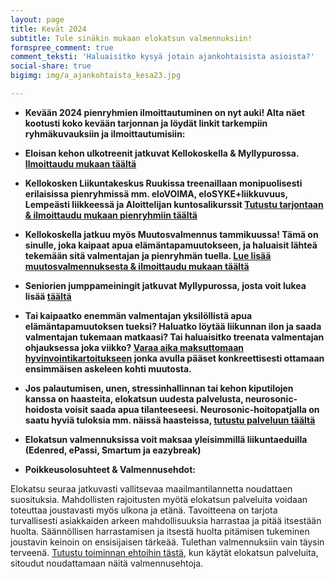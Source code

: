 ```yaml
---
layout: page
title: Kevät 2024
subtitle: Tule sinäkin mukaan elokatsun valmennuksiin!
formspree_comment: true
comment_teksti: 'Haluaisitko kysyä jotain ajankohtaisista asioista?'
social-share: true
bigimg: img/a_ajankohtaista_kesa23.jpg

---
```

* **Kevään 2024 pienryhmien ilmoittautuminen on nyt auki! Alta näet kootusti koko kevään tarjonnan ja löydät linkit tarkempiin ryhmäkuvauksiin ja ilmoittautumisiin:**

* **Eloisan kehon ulkotreenit jatkuvat Kellokoskella & Myllypurossa. [Ilmoittaudu mukaan täältä](/ulkotreeni)**

* **Kellokosken Liikuntakeskus Ruukissa treenaillaan monipuolisesti erilaisissa pienryhmissä mm. eloVOIMA, eloSYKE+liikkuvuus, Lempeästi liikkeessä ja Aloittelijan kuntosalikurssit [Tutustu tarjontaan & ilmoittaudu mukaan pienryhmiin täältä](/kellokoski)**

* **Kellokoskella jatkuu myös Muutosvalmennus tammikuussa! Tämä on sinulle, joka kaipaat apua elämäntapamuutokseen, ja haluaisit lähteä tekemään sitä valmentajan ja pienryhmän tuella. [Lue lisää muutosvalmennuksesta & ilmoittaudu mukaan täältä](/muutosvalmennus)**

* **Seniorien jumppameiningit jatkuvat Myllypurossa, josta voit lukea lisää [täältä](/seniorijumppa)**

* **Tai kaipaatko enemmän valmentajan yksilöllistä apua elämäntapamuutoksen tueksi? Haluatko löytää liikunnan ilon ja saada valmentajan tukemaan matkaasi? Tai haluaisitko treenata valmentajan ohjauksessa joka viikko? [Varaa aika maksuttomaan hyvinvointikartoitukseen](/yksilovalmennus) jonka avulla pääset konkreettisesti ottamaan ensimmäisen askeleen kohti muutosta.**

* **Jos palautumisen, unen, stressinhallinnan tai kehon kiputilojen kanssa on haasteita, elokatsun uudesta palvelusta, neurosonic-hoidosta voisit saada apua tilanteeseesi. Neurosonic-hoitopatjalla on saatu hyviä tuloksia mm. näissä haasteissa, [tutustu palveluun täältä](/neurosonic)**  

* **Elokatsun valmennuksissa voit maksaa yleisimmillä liikuntaeduilla (Edenred, ePassi, Smartum ja eazybreak)**
  
<p></p>
 

* **Poikkeusolosuhteet & Valmennusehdot:**

Elokatsu seuraa jatkuvasti vallitsevaa maailmantilannetta noudattaen suosituksia. Mahdollisten rajoitusten myötä elokatsun palveluita voidaan toteuttaa joustavasti myös ulkona ja etänä. Tavoitteena on tarjota turvallisesti asiakkaiden arkeen mahdollisuuksia harrastaa ja pitää itsestään huolta. Säännöllisen harrastamisen ja itsestä huolta pitämisen tukeminen joustavin keinoin on ensisijaisen tärkeää. Tulethan valmennuksiin vain täysin terveenä.
[Tutustu toiminnan ehtoihin tästä](/valmennusehdot), kun käytät elokatsun palveluita, sitoudut noudattamaan näitä valmennusehtoja.
